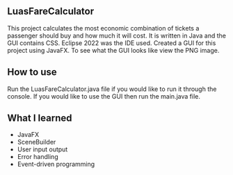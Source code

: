 ## LuasFareCalculator
This project calculates the most economic combination of tickets a passenger should buy and 
how much it will cost. It is written in Java and the GUI contains CSS. Eclipse 2022 was the IDE used. Created a GUI for this project using JavaFX. 
To see what the GUI looks like view the PNG image.

## How to use
Run the LuasFareCalculator.java file if you would like to run it through the console.
If you would like to use the GUI then run the main.java file.

## What I learned
- JavaFX
- SceneBuilder
- User input output
- Error handling
- Event-driven programming





